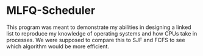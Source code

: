 # MLFQ-Scheduler
This program was meant to demonstrate my abilities in designing a linked list to reproduce my knowledge of operating systems and how CPUs take in processes. We were supposed to compare this to SJF and FCFS to see which algorithm would be more efficient. 
